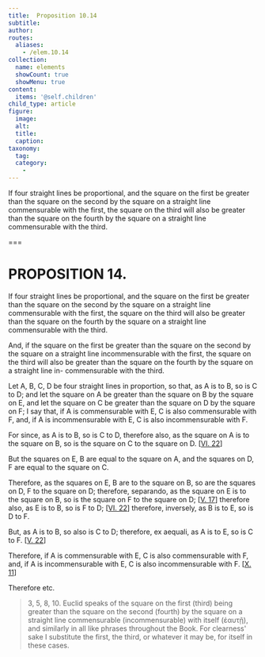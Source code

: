 ```yaml
---
title:  Proposition 10.14
subtitle: 
author:
routes:
  aliases:
    - /elem.10.14
collection:
  name: elements
  showCount: true
  showMenu: true
content:
  items: '@self.children'
child_type: article
figure:
  image:
  alt:
  title:
  caption:
taxonomy:
  tag:
  category:
    - 
---
```


<p><hi rend="ital">If four straight lines be proportional, and the square on the first be greater than the square on the second by the square on a straight line commensurable with the first, the square on the third will also be greater than the square on the fourth by</hi>
       <lb n="5"/><hi rend="ital">the square on a straight line commensurable with the third</hi>. </p>

===

<h1>PROPOSITION 14.</h1>
<p><span class="ital">If four straight lines be proportional, and the square on the first be greater than the square on the second by the square on a straight line commensurable with the first, the square on the third will also be greater than the square on the fourth by</span>
       <lb n="5"/><span class="ital">the square on a straight line commensurable with the third</span>. </p>

<p><span class="ital">And, if the square on the first be greater than the square on the second by the square on a straight line incommensurable with the first, the square on the third will also be greater than the square on the fourth by the square on a straight line in-</span>
       <lb n="10"/><span class="ital">commensurable with the third</span>. </p>

<p>Let <span class="ital">A</span>, <span class="ital">B</span>, <span class="ital">C</span>, <span class="ital">D</span> be four straight lines in proportion, so that, as <span class="ital">A</span> is to <span class="ital">B</span>, so is <span class="ital">C</span> to <span class="ital">D</span>; and let the square on <span class="ital">A</span> be greater than the square on <span class="ital">B</span> by the square on <span class="ital">E</span>, and <lb n="15"/>let the square on <span class="ital">C</span> be greater than the square on <span class="ital">D</span> by the square on <span class="ital">F</span>; I say that, if <span class="ital">A</span> is commensurable with <span class="ital">E</span>, <span class="ital">C</span> is also commensurable with <span class="ital">F</span>, and, if <span class="ital">A</span> is incommensurable with <span class="ital">E</span>, <span class="ital">C</span> is <lb n="20"/>also incommensurable with <span class="ital">F</span>. 
      </p>

<p>For since, as <span class="ital">A</span> is to <span class="ital">B</span>, so is <span class="ital">C</span> to <span class="ital">D</span>, therefore also, as the square on <span class="ital">A</span> is to the square on <span class="ital">B</span>, so is the square on <span class="ital">C</span> to the square on <span class="ital">D</span>. [<a href="/elem.6.22">VI. 22</a>] </p>

<p>But the squares on <span class="ital">E</span>, <span class="ital">B</span> are equal to the square on <span class="ital">A</span>, <lb n="25"/>and the squares on <span class="ital">D</span>, <span class="ital">F</span> are equal to the square on <span class="ital">C</span>. <pb n="38"/></p>

<p>Therefore, as the squares on <span class="ital">E</span>, <span class="ital">B</span> are to the square on <span class="ital">B</span>, so are the squares on <span class="ital">D</span>, <span class="ital">F</span> to the square on <span class="ital">D</span>; therefore, <foreign lang="la">separando</foreign>, as the square on <span class="ital">E</span> is to the square on <span class="ital">B</span>, so is the square on <span class="ital">F</span> to the square on <span class="ital">D</span>; [<a href="/elem.5.17">V. 17</a>] <lb n="30"/>therefore also, as <span class="ital">E</span> is to <span class="ital">B</span>, so is <span class="ital">F</span> to <span class="ital">D</span>; [<a href="/elem.6.22">VI. 22</a>] therefore, inversely, as <span class="ital">B</span> is to <span class="ital">E</span>, so is <span class="ital">D</span> to <span class="ital">F</span>. </p>

<p>But, as <span class="ital">A</span> is to <span class="ital">B</span>, so also is <span class="ital">C</span> to <span class="ital">D</span>; therefore, <foreign lang="la">ex aequali</foreign>, as <span class="ital">A</span> is to <span class="ital">E</span>, so is <span class="ital">C</span> to <span class="ital">F</span>. [<a href="/elem.5.22">V. 22</a>] </p>

<p>Therefore, if <span class="ital">A</span> is commensurable with <span class="ital">E</span>, <span class="ital">C</span> is also commensurable<lb n="35"/> with <span class="ital">F</span>, and, if <span class="ital">A</span> is incommensurable with <span class="ital">E</span>, <span class="ital">C</span> is also incommensurable with <span class="ital">F</span>. [<a href="/elem.10.11">X. 11</a>] </p>

<p>Therefore etc.<blockquote class="crit" place="unspecified" anchored="yes">3, 5, 8, 10. Euclid speaks of the square on the first (third) being greater than the square on the second (fourth) by the square on a straight line commensurable (incommensurable) <quote>with <span class="ital">itself</span> (<foreign lang="greek">ἑαυτῇ</foreign>),</quote>
 and similarly in all like phrases throughout the Book. For clearness' sake I substitute <quote>the first,</quote>
 <quote>the third,</quote>
 or whatever it may be, for <quote>itself</quote>
 in these cases.</blockquote></p>

